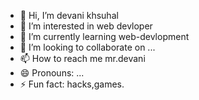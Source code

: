 - 👋 Hi, I’m devani khsuhal
- 👀 I’m interested in web devloper
- 🌱 I’m currently learning web-devlopment
- 💞️ I’m looking to collaborate on ...
- 📫 How to reach me mr.devani
- 😄 Pronouns: ...
- ⚡ Fun fact: hacks,games.

<!---
devani107/devani107 is a ✨ special ✨ repository because its `README.md` (this file) appears on your GitHub profile.
You can click the Preview link to take a look at your changes.
--->
